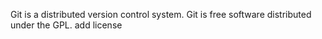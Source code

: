 Git is a distributed version control system.
Git is free software distributed under the GPL.
add license